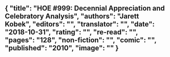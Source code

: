 {
 "title": "HOE #999: Decennial Appreciation and Celebratory Analysis",
 "authors": "Jarett Kobek",
 "editors": "",
 "translator": "",
 "date": "2018-10-31",
 "rating": "",
 "re-read": "",
 "pages": "128",
 "non-fiction": "",
 "comic": "",
 "published": "2010",
 "image": ""
}
---

